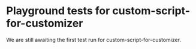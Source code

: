 # Playground tests for custom-script-for-customizer
We are still awaiting the first test run for custom-script-for-customizer.
